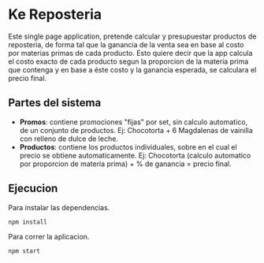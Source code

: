 # **Ke Reposteria**

Este single page application, pretende calcular y presupuestar productos de reposteria, de forma tal que la ganancia de la venta sea en base al costo por materias primas de cada producto. Esto quiere decir que la app calcula el costo exacto de cada producto segun la proporcion de la materia prima que contenga y en base a éste costo y la ganancia esperada, se calculara el precio final.

## **Partes del sistema**

- **Promos**: contiene promociones "fijas" por set, sin calculo automatico, de un conjunto de productos. Ej: Chocotorta + 6 Magdalenas de vainilla con relleno de dulce de leche.
- **Productos**: contiene los productos individuales, sobre en el cual el precio se obtiene automaticamente. Ej: Chocotorta (calculo automatico por proporcion de materia prima) + % de ganancia = precio final.

## **Ejecucion**

Para instalar las dependencias.

`npm install`

Para correr la aplicacion.

`npm start`

